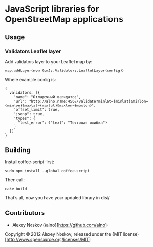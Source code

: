 # JavaScript libraries for OpenStreetMap applications

## Usage

### Validators Leaflet layer

Add validators layer to your Leaflet map by:

    map.addLayer(new OsmJs.Validators.LeafletLayer(config))

Where example config is:

    {
      validators: [{
        "name": "Отладочный валидатор",
        "url": "http://alno.name:4567/validate?minlat={minlat}&minlon={minlon}&maxlat={maxlat}&maxlon={maxlon}",
        "offset_limit": true,
        "jsonp": true,
        "types": {
          "test_error": {"text": "Тестовая ошибка"}
        }
      }]
    }

## Building

Install coffee-script first:

    sudo npm install --global coffee-script

Then call:

    cake build

That's all, now you have your updated library in dist/

## Contributors

* Alexey Noskov ({alno}[https://github.com/alno])

Copyright © 2012 Alexey Noskov, released under the {MIT license}[http://www.opensource.org/licenses/MIT]
